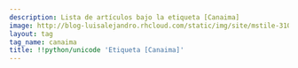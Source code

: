 ```yaml
---
description: Lista de artículos bajo la etiqueta [Canaima]
image: http://blog-luisalejandro.rhcloud.com/static/img/site/mstile-310x310.png
layout: tag
tag_name: canaima
title: !!python/unicode 'Etiqueta [Canaima]'
---
```

